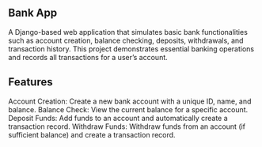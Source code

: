 ## Bank App
A Django-based web application that simulates basic bank functionalities such as account creation, balance checking, deposits, withdrawals, and transaction history. This project demonstrates essential banking operations and records all transactions for a user’s account.

## Features
Account Creation: Create a new bank account with a unique ID, name, and balance.
Balance Check: View the current balance for a specific account.
Deposit Funds: Add funds to an account and automatically create a transaction record.
Withdraw Funds: Withdraw funds from an account (if sufficient balance) and create a transaction record.
